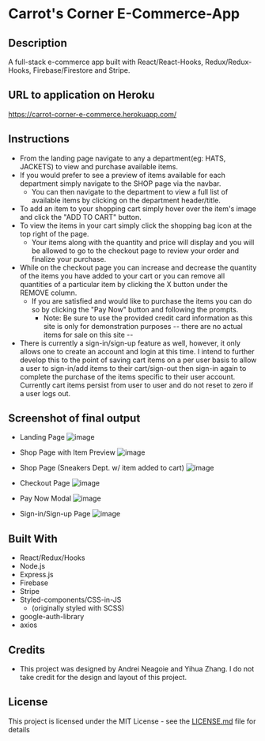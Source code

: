 # Carrot's Corner E-Commerce-App

## Description

A full-stack e-commerce app built with React/React-Hooks, Redux/Redux-Hooks, Firebase/Firestore and Stripe.

## URL to application on Heroku

https://carrot-corner-e-commerce.herokuapp.com/

## Instructions
-   From the landing page navigate to any a department(eg: HATS, JACKETS) to view and purchase available items. 
-   If you would prefer to see a preview of items available for each department simply navigate to the SHOP page via the navbar.
    -   You can then navigate to the department to view a full list of available items by clicking on the department header/title.
-   To add an item to your shopping cart simply hover over the item's image and click the "ADD TO CART" button.
-   To view the items in your cart simply click the shopping bag icon at the top right of the page.
    -   Your items along with the quantity and price will display and you will be allowed to go to the checkout page to review your order and finalize your purchase.
-   While on the checkout page you can increase and decrease the quantity of the items you have added to your cart or you can remove all quantities of a particular item by  clicking the X button under the REMOVE column.
    -   If you are satisfied and would like to purchase the items you can do so by clicking the "Pay Now" button and following the prompts.
        -   Note: Be sure to use the provided credit card information as this site is only for demonstration purposes -- there are no actual items for sale on this site --
-   There is currently a sign-in/sign-up feature as well, however, it only allows one to create an account and login at this time. I intend to further develop this to the point of saving cart items on a per user basis to allow a user to sign-in/add items to their cart/sign-out then sign-in again to complete the purchase of the items specific to their user account. Currently cart items persist from user to user and do not reset to zero if a user logs out.


## Screenshot of final output
* Landing Page
![image](https://user-images.githubusercontent.com/54122844/92536719-9f4c1100-f1f7-11ea-80aa-122127c97558.png)

* Shop Page with Item Preview
![image](https://user-images.githubusercontent.com/54122844/92536770-c571b100-f1f7-11ea-8b81-486809b2474b.png)

* Shop Page (Sneakers Dept. w/ item added to cart)
![image](https://user-images.githubusercontent.com/54122844/92536997-4630ad00-f1f8-11ea-9450-71efb9b6fce6.png)

* Checkout Page
![image](https://user-images.githubusercontent.com/54122844/92537039-63657b80-f1f8-11ea-89ac-572e3bb3da93.png)

* Pay Now Modal
![image](https://user-images.githubusercontent.com/54122844/92537099-8abc4880-f1f8-11ea-87cc-8da1df3f174a.png)

* Sign-in/Sign-up Page
![image](https://user-images.githubusercontent.com/54122844/92537195-cb1bc680-f1f8-11ea-8fc9-df78186638c1.png)



## Built With

* React/Redux/Hooks
* Node.js
* Express.js
* Firebase
* Stripe
* Styled-components/CSS-in-JS
  * (originally styled with SCSS)
* google-auth-library
* axios

## Credits

* This project was designed by Andrei Neagoie and Yihua Zhang. I do not take credit for the design and layout of this project.


## License
This project is licensed under the MIT License - see the [LICENSE.md](LICENSE.md) file for details
